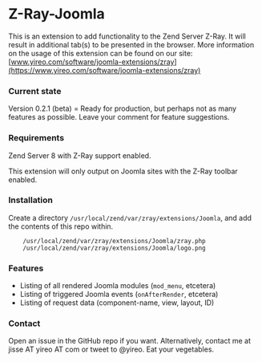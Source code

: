 # Z-Ray-Joomla

This is an extension to add functionality to the Zend Server Z-Ray. 
It will result in additional tab(s) to be presented in the browser.
More information on the usage of this extension can be found on our site:
[www.yireo.com/software/joomla-extensions/zray](https://www.yireo.com/software/joomla-extensions/zray)

### Current state
Version 0.2.1 (beta) = Ready for production, but perhaps not as many features as possible. Leave your comment for feature suggestions.

### Requirements
Zend Server 8 with Z-Ray support enabled.

This extension will only output on Joomla sites with the Z-Ray toolbar enabled.

### Installation
Create a directory `/usr/local/zend/var/zray/extensions/Joomla`, and add the contents of this repo within.

```
    /usr/local/zend/var/zray/extensions/Joomla/zray.php
    /usr/local/zend/var/zray/extensions/Joomla/logo.png
```

### Features
* Listing of all rendered Joomla modules (`mod_menu`, etcetera)
* Listing of triggered Joomla events (`onAfterRender`, etcetera)
* Listing of request data (component-name, view, layout, ID)

### Contact
Open an issue in the GitHub repo if you want. Alternatively, contact me at jisse AT yireo AT com or tweet to @yireo. Eat your vegetables.
